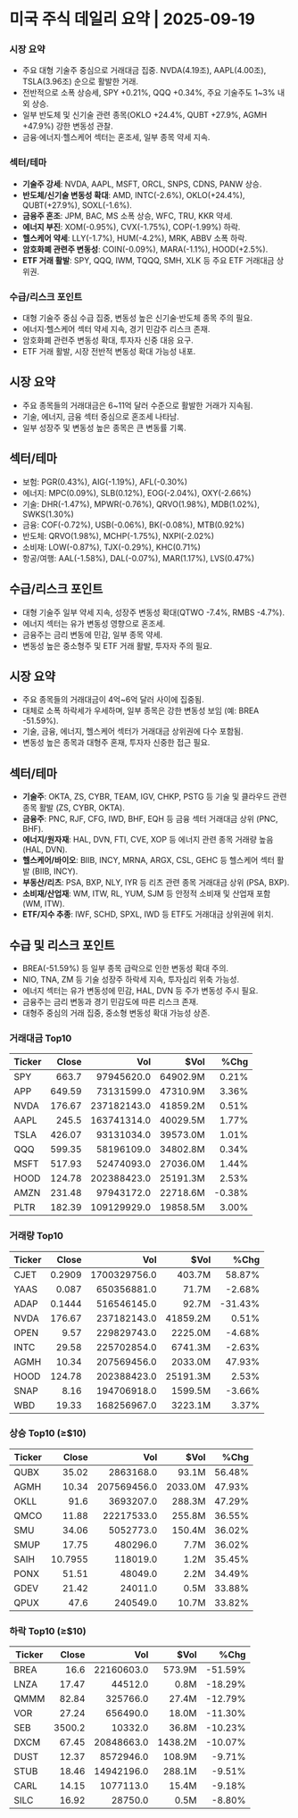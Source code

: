# 미국 주식 데일리 요약 | 2025-09-19

### 시장 요약
- 주요 대형 기술주 중심으로 거래대금 집중. NVDA(4.19조), AAPL(4.00조), TSLA(3.96조) 순으로 활발한 거래.
- 전반적으로 소폭 상승세, SPY +0.21%, QQQ +0.34%, 주요 기술주도 1~3% 내외 상승.
- 일부 반도체 및 신기술 관련 종목(OKLO +24.4%, QUBT +27.9%, AGMH +47.9%) 강한 변동성 관찰.
- 금융·에너지·헬스케어 섹터는 혼조세, 일부 종목 약세 지속.

### 섹터/테마
- **기술주 강세**: NVDA, AAPL, MSFT, ORCL, SNPS, CDNS, PANW 상승.
- **반도체/신기술 변동성 확대**: AMD, INTC(-2.6%), OKLO(+24.4%), QUBT(+27.9%), SOXL(-1.6%).
- **금융주 혼조**: JPM, BAC, MS 소폭 상승, WFC, TRU, KKR 약세.
- **에너지 부진**: XOM(-0.95%), CVX(-1.75%), COP(-1.99%) 하락.
- **헬스케어 약세**: LLY(-1.7%), HUM(-4.2%), MRK, ABBV 소폭 하락.
- **암호화폐 관련주 변동성**: COIN(-0.09%), MARA(-1.1%), HOOD(+2.5%).
- **ETF 거래 활발**: SPY, QQQ, IWM, TQQQ, SMH, XLK 등 주요 ETF 거래대금 상위권.

### 수급/리스크 포인트
- 대형 기술주 중심 수급 집중, 변동성 높은 신기술·반도체 종목 주의 필요.
- 에너지·헬스케어 섹터 약세 지속, 경기 민감주 리스크 존재.
- 암호화폐 관련주 변동성 확대, 투자자 신중 대응 요구.
- ETF 거래 활발, 시장 전반적 변동성 확대 가능성 내포.

## 시장 요약
- 주요 종목들의 거래대금은 6~11억 달러 수준으로 활발한 거래가 지속됨.  
- 기술, 에너지, 금융 섹터 중심으로 혼조세 나타남.  
- 일부 성장주 및 변동성 높은 종목은 큰 변동률 기록.  

## 섹터/테마  
- 보험: PGR(0.43%), AIG(-1.19%), AFL(-0.30%)  
- 에너지: MPC(0.09%), SLB(0.12%), EOG(-2.04%), OXY(-2.66%)  
- 기술: DHR(-1.47%), MPWR(-0.76%), QRVO(1.98%), MDB(1.02%), SWKS(1.30%)  
- 금융: COF(-0.72%), USB(-0.06%), BK(-0.08%), MTB(0.92%)  
- 반도체: QRVO(1.98%), MCHP(-1.75%), NXPI(-2.02%)  
- 소비재: LOW(-0.87%), TJX(-0.29%), KHC(0.71%)  
- 항공/여행: AAL(-1.58%), DAL(-0.07%), MAR(1.17%), LVS(0.47%)  

## 수급/리스크 포인트  
- 대형 기술주 일부 약세 지속, 성장주 변동성 확대(QTWO -7.4%, RMBS -4.7%).  
- 에너지 섹터는 유가 변동성 영향으로 혼조세.  
- 금융주는 금리 변동에 민감, 일부 종목 약세.  
- 변동성 높은 중소형주 및 ETF 거래 활발, 투자자 주의 필요.

## 시장 요약
- 주요 종목들의 거래대금이 4억~6억 달러 사이에 집중됨.  
- 대체로 소폭 하락세가 우세하며, 일부 종목은 강한 변동성 보임 (예: BREA -51.59%).  
- 기술, 금융, 에너지, 헬스케어 섹터가 거래대금 상위권에 다수 포함됨.  
- 변동성 높은 종목과 대형주 혼재, 투자자 신중한 접근 필요.

## 섹터/테마
- **기술주**: OKTA, ZS, CYBR, TEAM, IGV, CHKP, PSTG 등 기술 및 클라우드 관련 종목 활발 (ZS, CYBR, OKTA).  
- **금융주**: PNC, RJF, CFG, IWD, BHF, EQH 등 금융 섹터 거래대금 상위 (PNC, BHF).  
- **에너지/원자재**: HAL, DVN, FTI, CVE, XOP 등 에너지 관련 종목 거래량 높음 (HAL, DVN).  
- **헬스케어/바이오**: BIIB, INCY, MRNA, ARGX, CSL, GEHC 등 헬스케어 섹터 활발 (BIIB, INCY).  
- **부동산/리츠**: PSA, BXP, NLY, IYR 등 리츠 관련 종목 거래대금 상위 (PSA, BXP).  
- **소비재/산업재**: WM, ITW, RL, YUM, SJM 등 안정적 소비재 및 산업재 포함 (WM, ITW).  
- **ETF/지수 추종**: IWF, SCHD, SPXL, IWD 등 ETF도 거래대금 상위권에 위치.

## 수급 및 리스크 포인트
- BREA(-51.59%) 등 일부 종목 급락으로 인한 변동성 확대 주의.  
- NIO, TNA, ZM 등 기술 성장주 하락세 지속, 투자심리 위축 가능성.  
- 에너지 섹터는 유가 변동성에 민감, HAL, DVN 등 주가 변동성 주시 필요.  
- 금융주는 금리 변동과 경기 민감도에 따른 리스크 존재.  
- 대형주 중심의 거래 집중, 중소형 변동성 확대 가능성 상존.

### 거래대금 Top10
| Ticker | Close | Vol | $Vol | %Chg |
|---|---:|---:|---:|---:|
| SPY | 663.7 | 97945620.0 | 64902.9M | 0.21% |
| APP | 649.59 | 73131599.0 | 47310.9M | 3.36% |
| NVDA | 176.67 | 237182143.0 | 41859.2M | 0.51% |
| AAPL | 245.5 | 163741314.0 | 40029.5M | 1.77% |
| TSLA | 426.07 | 93131034.0 | 39573.0M | 1.01% |
| QQQ | 599.35 | 58196109.0 | 34802.8M | 0.34% |
| MSFT | 517.93 | 52474093.0 | 27036.0M | 1.44% |
| HOOD | 124.78 | 202388423.0 | 25191.3M | 2.53% |
| AMZN | 231.48 | 97943172.0 | 22718.6M | -0.38% |
| PLTR | 182.39 | 109129929.0 | 19858.5M | 3.00% |

### 거래량 Top10
| Ticker | Close | Vol | $Vol | %Chg |
|---|---:|---:|---:|---:|
| CJET | 0.2909 | 1700329756.0 | 403.7M | 58.87% |
| YAAS | 0.087 | 650356881.0 | 71.7M | -2.68% |
| ADAP | 0.1444 | 516546145.0 | 92.7M | -31.43% |
| NVDA | 176.67 | 237182143.0 | 41859.2M | 0.51% |
| OPEN | 9.57 | 229829743.0 | 2225.0M | -4.68% |
| INTC | 29.58 | 225702854.0 | 6741.3M | -2.63% |
| AGMH | 10.34 | 207569456.0 | 2033.0M | 47.93% |
| HOOD | 124.78 | 202388423.0 | 25191.3M | 2.53% |
| SNAP | 8.16 | 194706918.0 | 1599.5M | -3.66% |
| WBD | 19.33 | 168256967.0 | 3223.1M | 3.37% |

### 상승 Top10 (≥$10)
| Ticker | Close | Vol | $Vol | %Chg |
|---|---:|---:|---:|---:|
| QUBX | 35.02 | 2863168.0 | 93.1M | 56.48% |
| AGMH | 10.34 | 207569456.0 | 2033.0M | 47.93% |
| OKLL | 91.6 | 3693207.0 | 288.3M | 47.29% |
| QMCO | 11.88 | 22217533.0 | 255.8M | 36.55% |
| SMU | 34.06 | 5052773.0 | 150.4M | 36.02% |
| SMUP | 17.75 | 480296.0 | 7.7M | 36.02% |
| SAIH | 10.7955 | 118019.0 | 1.2M | 35.45% |
| PONX | 51.51 | 48049.0 | 2.2M | 34.49% |
| GDEV | 21.42 | 24011.0 | 0.5M | 33.88% |
| QPUX | 47.6 | 240549.0 | 10.7M | 33.82% |

### 하락 Top10 (≥$10)
| Ticker | Close | Vol | $Vol | %Chg |
|---|---:|---:|---:|---:|
| BREA | 16.6 | 22160603.0 | 573.9M | -51.59% |
| LNZA | 17.47 | 44512.0 | 0.8M | -18.29% |
| QMMM | 82.84 | 325766.0 | 27.4M | -12.79% |
| VOR | 27.24 | 656490.0 | 18.0M | -11.30% |
| SEB | 3500.2 | 10332.0 | 36.8M | -10.23% |
| DXCM | 67.45 | 20848663.0 | 1438.2M | -10.07% |
| DUST | 12.37 | 8572946.0 | 108.9M | -9.71% |
| STUB | 18.46 | 14942196.0 | 288.1M | -9.51% |
| CARL | 14.15 | 1077113.0 | 15.4M | -9.18% |
| SILC | 16.92 | 28750.0 | 0.5M | -8.80% |

